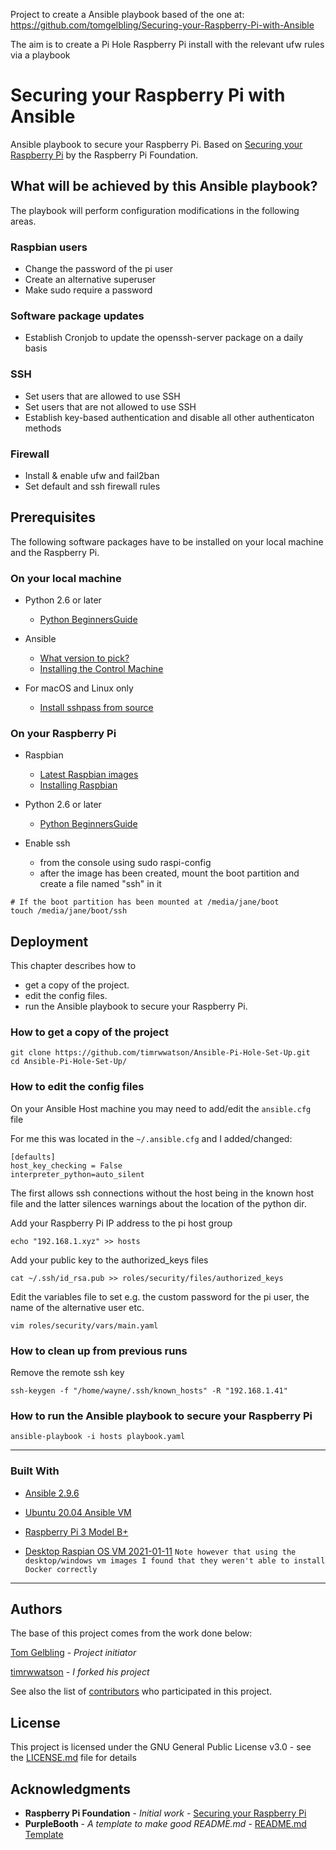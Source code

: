 Project to create a Ansible playbook based of the one at: https://github.com/tomgelbling/Securing-your-Raspberry-Pi-with-Ansible

The aim is to create a Pi Hole Raspberry Pi install with the relevant ufw rules via a playbook



# Securing your Raspberry Pi with Ansible

Ansible playbook to secure your Raspberry Pi.
Based on [Securing your Raspberry Pi](https://www.raspberrypi.org/documentation/configuration/security.md)  by the Raspberry Pi Foundation.

## What will be achieved by this Ansible playbook?

The playbook will perform configuration modifications in the following areas.

### Raspbian users
* Change the password of the pi user
* Create an alternative superuser
* Make sudo require a password

### Software package updates
* Establish Cronjob to update the openssh-server package on a daily basis

### SSH
* Set users that are allowed to use SSH
* Set users that are not allowed to use SSH
* Establish key-based authentication and disable all other authenticaton methods

### Firewall
* Install & enable ufw and fail2ban
* Set default and ssh firewall rules


## Prerequisites

The following software packages have to be installed on your local machine and the Raspberry Pi.

### On your local machine
* Python 2.6 or later
  * [Python BeginnersGuide](https://wiki.python.org/moin/BeginnersGuide/Download)


* Ansible
  * [What version to pick?](http://docs.ansible.com/ansible/latest/intro_installation.html#what-version-to-pick)
  * [Installing the Control Machine](http://docs.ansible.com/ansible/latest/intro_installation.html#installing-the-control-machine)


* For macOS and Linux only
  * [Install sshpass from source](https://gist.github.com/arunoda/7790979#installing-from-the-source)

### On your Raspberry Pi
* Raspbian
  * [Latest Raspbian images](https://www.raspberrypi.org/downloads/raspbian/)
  * [Installing Raspbian](https://www.raspberrypi.org/documentation/installation/installing-images/)


* Python 2.6 or later
  * [Python BeginnersGuide](https://wiki.python.org/moin/BeginnersGuide/Download)

* Enable ssh
  * from the console using sudo raspi-config
  * after the image has been created, mount the boot partition and create a file named "ssh" in it
```
# If the boot partition has been mounted at /media/jane/boot
touch /media/jane/boot/ssh
```

## Deployment

This chapter describes how to
* get a copy of the project.
* edit the config files.
* run the Ansible playbook to secure your Raspberry Pi.

### How to get a copy of the project

```
git clone https://github.com/timrwwatson/Ansible-Pi-Hole-Set-Up.git
cd Ansible-Pi-Hole-Set-Up/
```

### How to edit the config files

On your Ansible Host machine you may need to add/edit the `ansible.cfg` file

For me this was located in the `~/.ansible.cfg` and I added/changed:
```
[defaults]
host_key_checking = False
interpreter_python=auto_silent
```
The first allows ssh connections without the host being in the known host file and the latter silences warnings about the location of the python dir.

Add your Raspberry Pi IP address to the pi host group
```
echo "192.168.1.xyz" >> hosts
```

Add your public key to the authorized_keys files
```
cat ~/.ssh/id_rsa.pub >> roles/security/files/authorized_keys
```

Edit the variables file to set e.g. the custom password for the pi user, the name of the alternative user etc.
```
vim roles/security/vars/main.yaml
```

### How to clean up from previous runs

Remove the remote ssh key

```
ssh-keygen -f "/home/wayne/.ssh/known_hosts" -R "192.168.1.41"
```

### How to run the Ansible playbook to secure your Raspberry Pi

```
ansible-playbook -i hosts playbook.yaml
```

---

### Built With

* [Ansible 2.9.6](https://releases.ansible.com/ansible/)
* [Ubuntu 20.04 Ansible VM](https://ubuntu.com/download/desktop)
* [Raspberry Pi 3 Model B+](https://www.raspberrypi.com/products/raspberry-pi-3-model-b-plus/)

* [Desktop Raspian OS VM 2021-01-11](https://www.raspberrypi.org/downloads/raspbian/)
`Note however that using the desktop/windows vm images I found that they weren't able to install Docker correctly`

---

## Authors
The base of this project comes from the work done below:

[Tom Gelbling](https://www.linkedin.com/in/tomgelbling/) - *Project initiator*

[timrwwatson](https://github.com/timrwwatson/Ansible-Pi-Hole-Set-Up) - *I forked his project*

See also the list of [contributors](https://github.com/tomgelbling/Securing-your-Raspberry-Pi-with-Ansible/graphs/contributors) who participated in this project.

## License

This project is licensed under the GNU General Public License v3.0 - see the [LICENSE.md](LICENSE.md) file for details

## Acknowledgments

* **Raspberry Pi Foundation** - *Initial work* - [Securing your Raspberry Pi](https://www.raspberrypi.org/documentation/configuration/security.md)
* **PurpleBooth** - *A template to make good README.md* -  [README.md Template](https://gist.github.com/PurpleBooth/109311bb0361f32d87a2)
